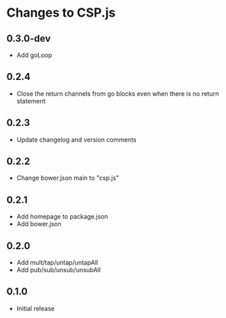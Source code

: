 # Changes to CSP.js

## 0.3.0-dev

- Add goLoop

## 0.2.4

- Close the return channels from go blocks even when there is no return statement

## 0.2.3

- Update changelog and version comments

## 0.2.2

- Change bower.json main to "csp.js"

## 0.2.1

- Add homepage to package.json
- Add bower.json

## 0.2.0

- Add mult/tap/untap/untapAll
- Add pub/sub/unsub/unsubAll

## 0.1.0

- Initial release
